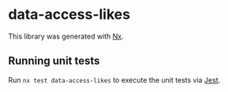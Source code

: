 # data-access-likes

This library was generated with [Nx](https://nx.dev).

## Running unit tests

Run `nx test data-access-likes` to execute the unit tests via [Jest](https://jestjs.io).
